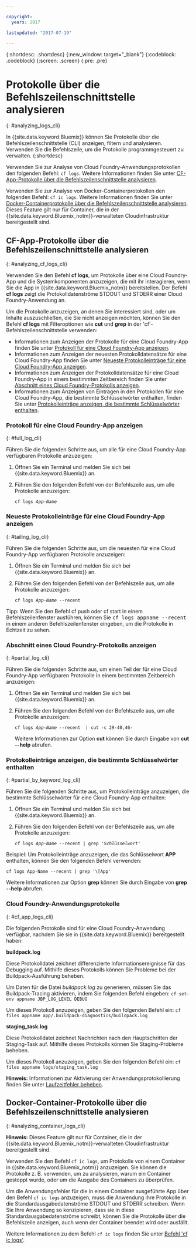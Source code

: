 ```yaml
---

copyright:
  years: 2017

lastupdated: "2017-07-19"

---
```



{:shortdesc: .shortdesc}
{:new_window: target="_blank"}
{:codeblock: .codeblock}
{:screen: .screen}
{:pre: .pre}


# Protokolle über die Befehlszeilenschnittstelle analysieren
{: #analyzing_logs_cli}

In {{site.data.keyword.Bluemix}} können Sie Protokolle über die Befehlszeilenschnittstelle (CLI) anzeigen, filtern und analysieren. Verwenden Sie die Befehlszeile, um die Protokolle programmgesteuert zu verwalten. 
{:shortdesc}

Verwenden Sie zur Analyse von Cloud Foundry-Anwendungsprotokollen den folgenden Befehl: `cf logs`.
Weitere Informationen finden Sie unter [CF-App-Protokolle über die Befehlszeilenschnittstelle analysieren](logging_view_cli.html#analyzing_cf_logs_cli).

Verwenden Sie zur Analyse von Docker-Containerprotokollen den folgenden Befehl: `cf ic logs`.
Weitere Informationen finden Sie unter [Docker-Containerprotokolle über die Befehlszeilenschnittstelle analysieren](logging_view_cli.html#analyzing_container_logs_cli). Dieses Feature gilt nur für Container, die in der {{site.data.keyword.Bluemix_notm}}-verwalteten Cloudinfrastruktur bereitgestellt sind.


## CF-App-Protokolle über die Befehlszeilenschnittstelle analysieren
{: #analyzing_cf_logs_cli}

Verwenden Sie den Befehl **cf logs**, um Protokolle über eine Cloud Foundry-App und die Systemkomponenten anzuzeigen, die mit ihr interagieren, wenn Sie die App in {{site.data.keyword.Bluemix_notm}} bereitstellen. Der Befehl **cf logs** zeigt die Protokolldatenströme STDOUT und STDERR einer Cloud Foundry-Anwendung an.

Um die Protokolle anzuzeigen, an denen Sie interessiert sind, oder um Inhalte auszuschließen, die Sie nicht anzeigen möchten, können Sie den Befehl **cf logs** mit Filteroptionen wie **cut** und **grep** in der 'cf'-Befehlszeilenschnittstelle verwenden:

* Informationen zum Anzeigen der Protokolle für eine Cloud Foundry-App finden Sie unter [Protokoll für eine Cloud Foundry-App anzeigen](logging_view_cli.html#full_log_cli).
* Informationen zum Anzeigen der neuesten Protokolldatensätze für eine Cloud Foundry-App finden Sie unter [Neueste Protokolleinträge für eine Cloud Foundry-App anzeigen](logging_view_cli.html#tailing_log_cli).
* Informationen zum Anzeigen der Protokolldatensätze für eine Cloud Foundry-App in einem bestimmten Zeitbereich finden Sie unter [Abschnitt eines Cloud Foundry-Protokolls anzeigen](logging_view_cli.html#partial_log_cli).
* Informationen zum Anzeigen von Einträgen in den Protokollen für eine Cloud Foundry-App, die bestimmte Schlüsselwörter enthalten, finden Sie unter [Protokolleinträge anzeigen, die bestimmte Schlüsselwörter enthalten](logging_view_cli.html#partial_by_keyword_log_cli).


### Protokoll für eine Cloud Foundry-App anzeigen
{: #full_log_cli}

Führen Sie die folgenden Schritte aus, um alle für eine Cloud Foundry-App verfügbaren Protokolle anzuzeigen:

1. Öffnen Sie ein Terminal und melden Sie sich bei {{site.data.keyword.Bluemix}} an.

2. Führen Sie den folgenden Befehl von der Befehlszeile aus, um alle Protokolle anzuzeigen:

   <pre class="pre screen"><code>cf logs <var class="keyword varname">App-Name</var></code></pre>
   
   
### Neueste Protokolleinträge für eine Cloud Foundry-App anzeigen
{: #tailing_log_cli}

Führen Sie die folgenden Schritte aus, um die neuesten für eine Cloud Foundry-App verfügbaren Protokolle anzuzeigen:

1. Öffnen Sie ein Terminal und melden Sie sich bei {{site.data.keyword.Bluemix}} an.

2. Führen Sie den folgenden Befehl von der Befehlszeile aus, um alle Protokolle anzuzeigen:

     <pre class="pre screen"><code>cf logs <var class="keyword varname">App-Name</var> --recent</code></pre>

<div class="note tip"><span class="tiptitle">Tipp:</span> Wenn Sie den Befehl <span class="keyword cmdname">cf push</span> oder <span class="keyword cmdname">cf start</span> in einem Befehlszeilenfenster ausführen, können Sie <samp class="ph codeph">cf logs appname --recent</samp> in einem anderen Befehlszeilenfenster eingeben, um die Protokolle in Echtzeit zu sehen. </div>


### Abschnitt eines Cloud Foundry-Protokolls anzeigen
{: #partial_log_cli}

Führen Sie die folgenden Schritte aus, um einen Teil der für eine Cloud Foundry-App verfügbaren Protokolle in einem bestimmten Zeitbereich anzuzeigen:

1. Öffnen Sie ein Terminal und melden Sie sich bei {{site.data.keyword.Bluemix}} an.

2. Führen Sie den folgenden Befehl von der Befehlszeile aus, um alle Protokolle anzuzeigen:

    <pre class="pre screen"><code>cf logs <var class="keyword varname">App-Name</var> --recent  | cut -c 29-40,46-</code></pre>
    
    Weitere Informationen zur Option **cut** können Sie durch Eingabe von **cut --help** abrufen.


### Protokolleinträge anzeigen, die bestimmte Schlüsselwörter enthalten
{: #partial_by_keyword_log_cli}

Führen Sie die folgenden Schritte aus, um Protokolleinträge anzuzeigen, die bestimmte Schlüsselwörter für eine Cloud Foundry-App enthalten:

1. Öffnen Sie ein Terminal und melden Sie sich bei {{site.data.keyword.Bluemix}} an.

2. Führen Sie den folgenden Befehl von der Befehlszeile aus, um alle Protokolle anzuzeigen:

    <pre class="pre screen"><code>cf logs <var class="keyword varname">App-Name</var> --recent | grep '<var class="keyword varname">Schlüsselwort</var>'</code></pre>
    

Beispiel: Um Protokolleinträge anzuzeigen, die das Schlüsselwort **APP** enthalten, können Sie den folgenden Befehl verwenden:

<pre class="pre screen"><code>cf logs App-Name --recent | grep '\[App'</code></pre>

Weitere Informationen zur Option **grep** können Sie durch Eingabe von **grep --help** abrufen.


### Cloud Foundry-Anwendungsprotokolle
{: #cf_app_logs_cli}

Die folgenden Protokolle sind für eine Cloud Foundry-Anwendung verfügbar, nachdem Sie sie in {{site.data.keyword.Bluemix}} bereitgestellt haben:

**buildpack.log**

Diese Protokolldatei zeichnet differenzierte Informationsereignisse für das Debugging auf. Mithilfe dieses Protokolls können Sie Probleme bei der Buildpack-Ausführung beheben.

Um Daten für die Datei *buildpack.log* zu generieren, müssen Sie das Buildpack-Tracing aktivieren, indem Sie folgenden Befehl eingeben: `cf set-env appname JBP_LOG_LEVEL DEBUG`
   
Um dieses Protokoll anzuzeigen, geben Sie den folgenden Befehl ein: `cf files appname app/.buildpack-diagnostics/buildpack.log`


**staging_task.log**

Diese Protokolldatei zeichnet Nachrichten nach den Hauptschritten der Staging-Task auf. Mithilfe dieses Protokolls können Sie Staging-Probleme beheben.

Um dieses Protokoll anzuzeigen, geben Sie den folgenden Befehl ein: `cf files appname logs/staging_task.log`


**Hinweis:** Informationen zur Aktivierung der Anwendungsprotokollierung finden Sie unter [Laufzeitfehler beheben](/docs/debug/index.html#debugging-runtime-errors).

## Docker-Container-Protokolle über die Befehlszeilenschnittstelle analysieren
{: #analyzing_container_logs_cli}

**Hinweis:** Dieses Feature gilt nur für Container, die in der {{site.data.keyword.Bluemix_notm}}-verwalteten Cloudinfrastruktur bereitgestellt sind.

Verwenden Sie den Befehl `cf ic logs`, um Protokolle von einem Container in {{site.data.keyword.Bluemix_notm}} anzuzeigen. Sie können die Protokolle z. B. verwenden, um zu analysieren, warum ein Container gestoppt wurde, oder um die Ausgabe des Containers zu überprüfen. 

Um die Anwendungsfehler für die in einem Container ausgeführte App über den Befehl `cf ic logs` anzuzeigen, muss die Anwendung ihre Protokolle in die Standardausgabedatenströme STDOUT und STDERR schreiben. Wenn Sie Ihre Anwendung so konzipieren, dass sie in diese Standardausgabedatenströme schreibt, können Sie die Protokolle über die Befehlszeile anzeigen, auch wenn der Container beendet wird oder ausfällt.

Weitere Informationen zu dem Befehl `cf ic logs` finden Sie unter [Befehl 'cf ic logs'](/docs/containers/container_cli_reference_cfic.html#container_cli_reference_cfic__logs).



